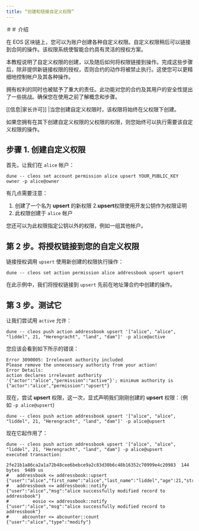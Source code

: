 ```yaml
---
title: “创建和链接自定义权限”
---
```


＃＃ 介绍

在 EOS 区块链上，您可以为账户创建各种自定义权限。自定义权限稍后可以链接到合同的操作。该权限系统使智能合约具有灵活的授权方案。

本教程说明了自定义权限的创建，以及随后如何将权限链接到操作。完成这些步骤后，除非提供新链接权限的授权，否则合约的动作将被禁止执行。这使您可以更精细地控制帐户及其各种操作。

拥有权利的同时也被赋予了重大的责任。此功能对您的合约及其用户的安全性提出了一些挑战。确保您在使用之前了解概念和步骤。

[[信息|家长许可]]
|当您创建自定义权限时，该权限将始终在父权限下创建。

如果您拥有在其下创建自定义权限的父权限的权限，则您始终可以执行需要该自定义权限的操作。

## 步骤 1. 创建自定义权限

首先，让我们在 `alice` 帐户：

```shell
dune -- cleos set account permission alice upsert YOUR_PUBLIC_KEY owner -p alice@owner
```

有几点需要注意：

1. 创建了一个名为 **upsert** 的新权限
2.**upsert**权限使用开发公钥作为权限证明
3. 此权限创建于 `alice` 帐户

您还可以为此权限指定公钥以外的权限，例如一组其他帐户。

## 第 2 步。将授权链接到您的自定义权限

链接授权调用 `upsert` 使用新创建的权限执行操作：

```shell
dune -- cleos set action permission alice addressbook upsert upsert
```

在此示例中，我们将授权链接到 `upsert` 先前在地址簿合约中创建的操作。

## 第 3 步。测试它

让我们尝试用 `active` 允许：

```shell
dune -- cleos push action addressbook upsert '["alice", "alice", "liddel", 21, "Herengracht", "land", "dam"]' -p alice@active
```

您应该会看到如下所示的错误：

```text
Error 3090005: Irrelevant authority included
Please remove the unnecessary authority from your action!
Error Details:
action declares irrelevant authority '{"actor":"alice","permission":"active"}'; minimum authority is {"actor":"alice","permission":"upsert"}
```

现在，尝试 **upsert** 权限，这一次，显式声明我们刚刚创建的 **upsert** 权限：（例如 `-p alice@upsert`)

```text
dune -- cleos push action addressbook upsert '["alice", "alice", "liddel", 21, "Herengracht", "land", "dam"]' -p alice@upsert
```

现在它起作用了：

```text
dune -- cleos push action addressbook upsert '["alice", "alice", "liddel", 21, "Herengracht", "land", "dam"] -p alice@upsert
executed transaction:

2fe21b1a86ca2a1a72b48cee6bebce9a2c83d30b6c48b16352c70999e4c20983  144 bytes  9489 us
#   addressbook <= addressbook::upsert          {"user":"alice","first_name":"alice","last_name":"liddel","age":21,"street":"Herengracht","city":"land",...
#   addressbook <= addressbook::notify          {"user":"alice","msg":"alice successfully modified record to addressbook"}
#         eosio <= addressbook::notify          {"user":"alice","msg":"alice successfully modified record to addressbook"}
#     abcounter <= abcounter::count             {"user":"alice","type":"modify"}
```
